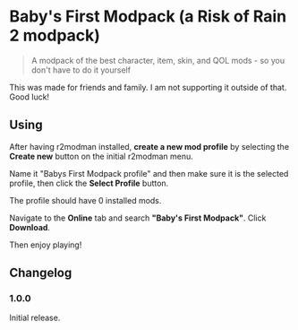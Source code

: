 # Baby's First Modpack (a Risk of Rain 2 modpack)

> A modpack of the best character, item, skin, and QOL mods - so you don't have to do it yourself

This was made for friends and family. I am not supporting it outside of that. Good luck!

## Using

After having r2modman installed, **create a new mod profile** by selecting the **Create new** button
on the initial r2modman menu.

Name it "Babys First Modpack profile" and then make sure it is the selected profile, then click the
**Select Profile** button.

The profile should have 0 installed mods.

Navigate to the **Online** tab and search **"Baby's First Modpack"**. Click **Download**.

Then enjoy playing!


## Changelog

### 1.0.0

Initial release.
